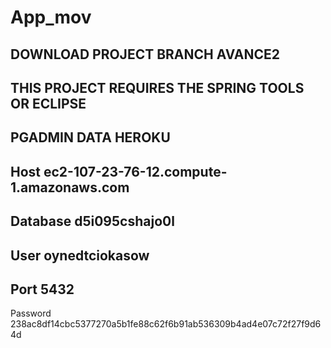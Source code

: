 # App_mov

DOWNLOAD PROJECT BRANCH AVANCE2
-------------------------------
THIS PROJECT REQUIRES THE SPRING TOOLS OR ECLIPSE 
-----------------
PGADMIN 
DATA HEROKU
---------------------------
Host
ec2-107-23-76-12.compute-1.amazonaws.com
-----------------
Database
d5i095cshajo0l
-------------------
User
oynedtciokasow
--------------
Port
5432
--------------------
Password
  238ac8df14cbc5377270a5b1fe88c62f6b91ab536309b4ad4e07c72f27f9d64d
